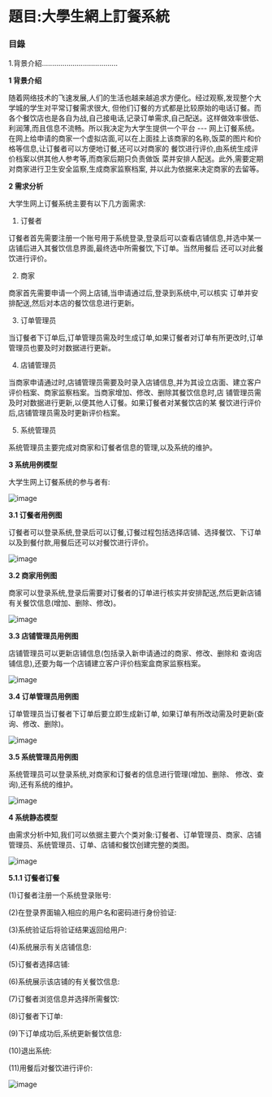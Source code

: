 # 題目:大學生網上訂餐系統

### 目錄

1.背景介紹.....................................

**1 背景介绍**

  随着网络技术的飞速发展,人们的生活也越来越追求方便化。经过观察,发现整个大学城的学生对平常订餐需求很大, 但他们订餐的方式都是比较原始的电话订餐。而各个餐饮店也是各自为战,自己接电话,记录订单需求,自己配送。这样做效率很低、利润薄,而且信息不流畅。所以我决定为大学生提供一个平台 --- 网上订餐系统。在网上给申请的商家一个虚拟店面,可以在上面挂上该商家的名称,饭菜的图片和价格等信息,让订餐者可以方便地订餐,还可以对商家的 餐饮进行评价,由系统生成评价档案以供其他人参考等,而商家后期只负责做饭 菜并安排人配送。此外,需要定期对商家进行卫生安全监察,生成商家监察档案, 并以此为依据来决定商家的去留等。 
  
**2 需求分析**

大学生网上订餐系统主要有以下几方面需求: 

1) 订餐者 

订餐者首先需要注册一个账号用于系统登录,登录后可以查看店铺信息,并选中某一店铺后进入其餐饮信息界面,最终选中所需餐饮,下订单。当然用餐后 还可以对此餐饮进行评价。

2) 商家

  商家首先需要申请一个网上店铺,当申请通过后,登录到系统中,可以核实 订单并安排配送,然后对本店的餐饮信息进行更新。
  
3) 订单管理员

  当订餐者下订单后,订单管理员需及时生成订单,如果订餐者对订单有所更改时,订单管理员也要及时对数据进行更新。
  
4) 店铺管理员

  当商家申请通过时,店铺管理员需要及时录入店铺信息,并为其设立店面、建立客户评价档案、商家监察档案。当商家增加、修改、删除其餐饮信息时,店 铺管理员需及时对数据进行更新,以便其他人订餐。如果订餐者对某餐饮店的某 餐饮进行评价后,店铺管理员需及时更新评价档案。 
  
5) 系统管理员

  系统管理员主要完成对商家和订餐者信息的管理,以及系统的维护。

**3 系统用例模型** 

大学生网上订餐系统的参与者有:

![image]()

**3.1 订餐者用例图**

  订餐者可以登录系统,登录后可以订餐,订餐过程包括选择店铺、选择餐饮、下订单以及到餐付款,用餐后还可以对餐饮进行评价。

![image]()

**3.2 商家用例图** 
  
  商家可以登录系统,登录后需要对订餐者的订单进行核实并安排配送,然后更新店铺有关餐饮信息(增加、删除、修改)。

![image]()

**3.3 店铺管理员用例图** 

 店铺管理员可以更新店铺信息(包括录入新申请通过的商家、修改、删除和 查询店铺信息),还要为每一个店铺建立客户评价档案盒商家监察档案。

 ![image]()

 **3.4 订单管理员用例图**
 
   订单管理员当订餐者下订单后要立即生成新订单, 如果订单有所改动需及时更新(查询、修改、删除)。

 ![image]()

 **3.5 系统管理员用例图**
 
  系统管理员可以登录系统,对商家和订餐者的信息进行管理(增加、删除、 修改、查询),还有系统的维护。

  ![image]()

 **4 系统静态模型**  
 
  由需求分析中知,我们可以依据主要六个类对象:订餐者、订单管理员、商家、店铺管理员、系统管理员、订单、店铺和餐饮创建完整的类图。

  ![image]()

**5.1.1 订餐者订餐** 
  
  (1)订餐者注册一个系统登录账号:
  
  (2)在登录界面输入相应的用户名和密码进行身份验证:

  (3)系统验证后将验证结果返回给用户:
  
  (4)系统展示有关店铺信息:

  (5)订餐者选择店铺:

  (6)系统展示该店铺的有关餐饮信息:

  (7)订餐者浏览信息并选择所需餐饮:
  
  (8)订餐者下订单:
  
  (9)下订单成功后,系统更新餐饮信息:
  
  (10)退出系统:

  (11)用餐后对餐饮进行评价:

  ![image]()
